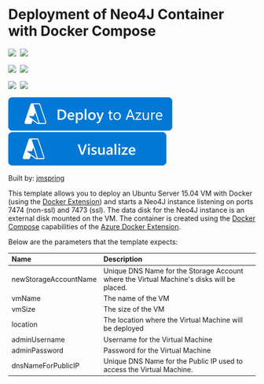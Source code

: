 # Deployment of Neo4J Container with Docker Compose

<IMG SRC="https://azurequickstartsservice.blob.core.windows.net/badges/docker-neo4j/PublicLastTestDate.svg" />&nbsp;
<IMG SRC="https://azurequickstartsservice.blob.core.windows.net/badges/docker-neo4j/PublicDeployment.svg" />&nbsp;

<IMG SRC="https://azurequickstartsservice.blob.core.windows.net/badges/docker-neo4j/FairfaxLastTestDate.svg" />&nbsp;
<IMG SRC="https://azurequickstartsservice.blob.core.windows.net/badges/docker-neo4j/FairfaxDeployment.svg" />&nbsp;

<IMG SRC="https://azurequickstartsservice.blob.core.windows.net/badges/docker-neo4j/BestPracticeResult.svg" />&nbsp;
<IMG SRC="https://azurequickstartsservice.blob.core.windows.net/badges/docker-neo4j/CredScanResult.svg" />&nbsp;

<a href="https://portal.azure.com/#create/Microsoft.Template/uri/https%3A%2F%2Fraw.githubusercontent.com%2Fazure%2Fazure-quickstart-templates%2Fmaster%2Fdocker-neo4j%2Fazuredeploy.json" target="_blank">
    <img src="https://raw.githubusercontent.com/Azure/azure-quickstart-templates/master/1-CONTRIBUTION-GUIDE/images/deploytoazure.svg"/>
</a>
<a href="http://armviz.io/#/?load=https%3A%2F%2Fraw.githubusercontent.com%2FAzure%2Fazure-quickstart-templates%2Fmaster%2Fdocker-neo4j%2Fazuredeploy.json" target="_blank">
    <img src="https://raw.githubusercontent.com/Azure/azure-quickstart-templates/master/1-CONTRIBUTION-GUIDE/images/visualizebutton.svg"/>
</a>

Built by: [jmspring](https://github.com/jmspring)

This template allows you to deploy an Ubuntu Server 15.04 VM with Docker (using the [Docker Extension][ext])
and starts a Neo4J instance listening on ports 7474 (non-ssl) and 7473 (ssl).  The data disk
for the Neo4J instance is an external disk mounted on the VM.  The container is created 
using the [Docker Compose][compose] capabilities of the [Azure Docker Extension][ext].

Below are the parameters that the template expects:

| Name   | Description    |
|:--- |:---|
| newStorageAccountName  | Unique DNS Name for the Storage Account where the Virtual Machine's disks will be placed. |
| vmName | The name of the VM |
| vmSize | The size of the VM |
| location | The location where the Virtual Machine will be deployed  |
| adminUsername  | Username for the Virtual Machine  |
| adminPassword  | Password for the Virtual Machine  |
| dnsNameForPublicIP  | Unique DNS Name for the Public IP used to access the Virtual Machine. |

[ext]: https://github.com/Azure/azure-docker-extension
[compose]: https://docs.docker.com/compose

